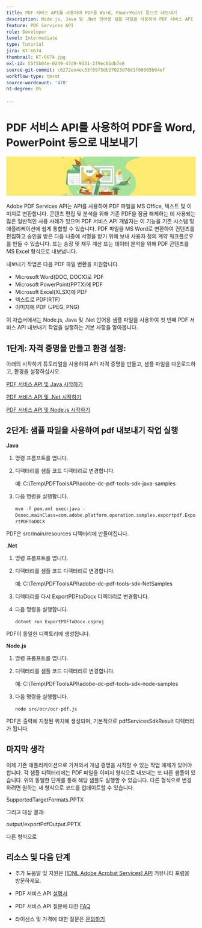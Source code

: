 ```yaml
---
title: PDF 서비스 API를 사용하여 PDF을 Word, PowerPoint 등으로 내보내기
description: Node.js, Java 및 .Net 언어용 샘플 파일을 사용하여 PDF 서비스 API 내보내기 작업을 실행하는 방법에 대해 알아봅니다
feature: PDF Services API
role: Developer
level: Intermediate
type: Tutorial
jira: KT-6674
thumbnail: KT-6674.jpg
exl-id: 55f5b04e-0249-47d9-9131-2f9ec01db7e8
source-git-commit: c6272ee4ec33f89f5db27023d78d1f08005b04ef
workflow-type: tm+mt
source-wordcount: '478'
ht-degree: 0%

---
```


# PDF 서비스 API를 사용하여 PDF을 Word, PowerPoint 등으로 내보내기

![PDF 영웅 이미지 만들기](assets/ExportPDF_hero.jpg)

Adobe PDF Services API는 API를 사용하여 PDF 파일을 MS Office, 텍스트 및 이미지로 변환합니다. 콘텐츠 편집 및 분석을 위해 기존 PDF을 잠금 해제하는 데 사용되는 많은 일반적인 사용 사례가 있으며 PDF 서비스 API 개발자는 이 기능을 기존 시스템 및 애플리케이션에 쉽게 통합할 수 있습니다. PDF 파일을 MS Word로 변환하여 컨텐츠를 편집하고 승인을 받은 다음 나중에 서명을 받기 위해 보내 사용자 정의 계약 워크플로우를 만들 수 있습니다. 또는 송장 및 재무 계산 또는 데이터 분석을 위해 PDF 콘텐츠를 MS Excel 형식으로 내보냅니다.

내보내기 작업은 다음 PDF 파일 변환을 지원합니다.

* Microsoft Word(DOC, DOCX)로 PDF
* Microsoft PowerPoint(PPTX)에 PDF
* Microsoft Excel(XLSX)에 PDF
* 텍스트로 PDF(RTF)
* 이미지에 PDF (JPEG, PNG)

이 자습서에서는 Node.js, Java 및 .Net 언어용 샘플 파일을 사용하여 첫 번째 PDF 서비스 API 내보내기 작업을 실행하는 기본 사항을 알아봅니다.

## 1단계: 자격 증명을 만들고 환경 설정:

아래의 시작하기 튜토리얼을 사용하여 API 자격 증명을 만들고, 샘플 파일을 다운로드하고, 환경을 설정하십시오.

[PDF 서비스 API 및 Java 시작하기](gettingstartedjava.md)

[PDF 서비스 API 및 .Net 시작하기](gettingstartednet.md)

[PDF 서비스 API 및 Node.js 시작하기](createpdffromhtml.md)

## 2단계: 샘플 파일을 사용하여 pdf 내보내기 작업 실행

**Java**

1. 명령 프롬프트를 엽니다.

1. 디렉터리를 샘플 코드 디렉터리로 변경합니다.

   예: C:\Temp\PDFToolsAPI\adobe-dc-pdf-tools-sdk-java-samples

1. 다음 명령을 실행합니다.

   `mvn -f pom.xml exec:java -Dexec.mainClass=com.adobe.platform.operation.samples.exportpdf.ExportPDFToDOCX`

PDF은 src/main/resources 디렉터리에 만들어집니다.

**.Net**

1. 명령 프롬프트를 엽니다.

1. 디렉터리를 샘플 코드 디렉터리로 변경합니다.

   예: C:\Temp\PDFToolsAPI\adobe-dc-pdf-tools-sdk-NetSamples

1. 디렉터리를 다시 ExportPDFtoDocx 디렉터리로 변경합니다.

1. 다음 명령을 실행합니다.

   `dotnet run ExportPDFToDocx.csproj`

PDF이 동일한 디렉토리에 생성됩니다.

**Node.js**

1. 명령 프롬프트를 엽니다.

1. 디렉터리를 샘플 코드 디렉터리로 변경합니다.

   예: C:\Temp\PDFToolsAPI\adobe-dc-pdf-tools-sdk-node-samples

1. 다음 명령을 실행합니다.

   `node src/ocr/ocr-pdf.js`

PDF은 출력에 지정된 위치에 생성되며, 기본적으로 pdfServicesSdkResult 디렉터리가 됩니다.

## 마지막 생각

이제 기존 애플리케이션으로 가져와서 개념 증명을 시작할 수 있는 작업 예제가 있어야 합니다. 각 샘플 디렉터리에는 PDF 파일을 이미지 형식으로 내보내는 또 다른 샘플이 있습니다. 위의 동일한 단계를 통해 해당 샘플도 실행할 수 있습니다. 다른 형식으로 변경하려면 원하는 새 형식으로 코드를 업데이트할 수 있습니다.

SupportedTargetFormats.PPTX

그리고 대상 결과:

output/exportPdfOutput.PPTX

다른 형식으로

## 리소스 및 다음 단계

* 추가 도움말 및 지원은 [[!DNL Adobe Acrobat Services] API](https://community.adobe.com/t5/document-cloud-sdk/bd-p/Document-Cloud-SDK?page=1&sort=latest_replies&filter=all) 커뮤니티 포럼을 방문하세요.

* PDF 서비스 API [설명서](https://www.adobe.com/go/pdftoolsapi_doc)

* PDF 서비스 API 질문에 대한 [FAQ](https://community.adobe.com/t5/contentarchivals/contentarchivedpage/message-uid/10726197)

* 라이선스 및 가격에 대한 질문은 [문의하기](https://www.adobe.com/go/pdftoolsapi_requestform)
